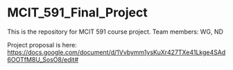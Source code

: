 # MCIT_591_Final_Project
This is the repository for MCIT 591 course project.
Team members: WG, ND

Project proposal is here: https://docs.google.com/document/d/1Vvbymm1ysKuXr427TXe41Lkge4SAd6OOTfM8U_SosO8/edit#
